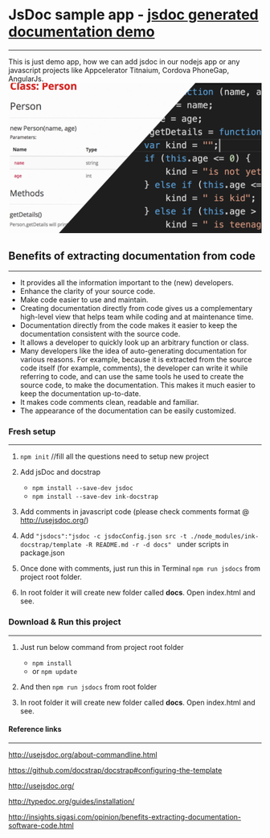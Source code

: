 # JsDoc sample app - [jsdoc generated documentation demo](https://rish7.github.io/jsDoc-docs-sample/index.html)
----------------------
This is just demo app, how we can add jsdoc in our nodejs app  or any javascript projects like Appcelerator Titnaium, Cordova PhoneGap, AngularJs.
![Code to Docs](/Code-to-Docs.png?raw=true "Code to Docs")

## Benefits of extracting documentation from code
----------------------
* It provides all the information important to the (new) developers.
* Enhance the clarity of your source code.
* Make code easier to use and maintain.
* Creating documentation directly from code gives us a complementary high-level view that helps team while coding and at maintenance time.
* Documentation directly from the code makes it easier to keep the documentation consistent with the source code.
* It allows a developer to quickly look up an arbitrary function or class.
* Many developers like the idea of auto-generating documentation for various reasons. For example, because it is extracted from the source code itself (for example, comments), the developer can write it while referring to code, and can use the same tools he used to create the source code, to make the documentation. This makes it much easier to keep the documentation up-to-date.
* It makes code comments clean, readable and familiar.
* The appearance of the documentation can be easily customized.


### Fresh setup
----------------------
1. `npm init`  //fill all the questions need to setup new project

2. Add jsDoc and docstrap
   * `npm install --save-dev jsdoc`
   * `npm install --save-dev ink-docstrap`

3. Add comments in javascript code (please check comments format @ http://usejsdoc.org/)

4. Add `"jsdocs":"jsdoc -c jsdocConfig.json src -t ./node_modules/ink-docstrap/template -R README.md -r -d docs"
  ` under scripts in package.json

5. Once done with comments, just run this in Terminal `npm run jsdocs` from project root folder.

6. In root folder it will create new folder called <b>docs</b>. Open index.html and see.



### Download & Run this project 
----------------------
1. Just run below command from project root folder
    * `npm install` 
    * or `npm update`

2. And then `npm run jsdocs` from root folder

3. In root folder it will create new folder called <b>docs</b>. Open index.html and see.


#### Reference links
----------------------
http://usejsdoc.org/about-commandline.html

https://github.com/docstrap/docstrap#configuring-the-template

http://usejsdoc.org/

http://typedoc.org/guides/installation/

http://insights.sigasi.com/opinion/benefits-extracting-documentation-software-code.html

